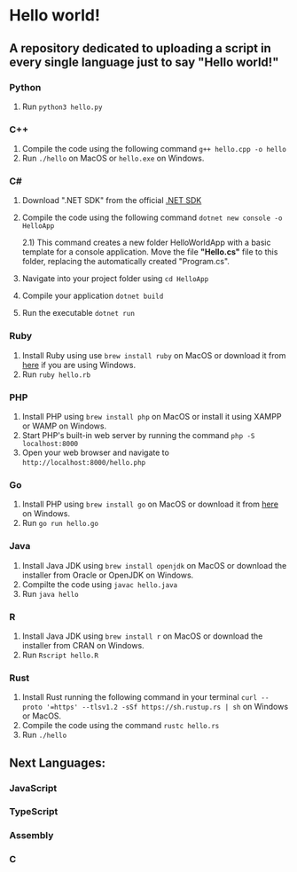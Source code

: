 # Hello world!

## A repository dedicated to uploading a script in every single language just to say **"Hello world!"**

### Python
1) Run `python3 hello.py`

### C++
1) Compile the code using the following command `g++ hello.cpp -o hello`
2) Run `./hello` on MacOS or  `hello.exe` on Windows.

### C#
1) Download ".NET SDK" from the official [.NET SDK](https://dotnet.microsoft.com/en-us/download)
2) Compile the code using the following command `dotnet new console -o HelloApp`
    
    2.1) This command creates a new folder HelloWorldApp with a basic template for a console application. Move the file **"Hello.cs"** file to this folder, replacing the automatically created "Program.cs".
3) Navigate into your project folder using `cd HelloApp`
4) Compile your application `dotnet build`
5) Run the executable `dotnet run`

### Ruby
1) Install Ruby using use `brew install ruby` on MacOS or download it from [here](RubyInstaller.org) if you are using Windows.
2) Run `ruby hello.rb`

### PHP

1) Install PHP using `brew install php`  on MacOS or install it using XAMPP or WAMP on Windows.
2) Start PHP's built-in web server by running the command `php -S localhost:8000`
3) Open your web browser and navigate to `http://localhost:8000/hello.php`

### Go

1) Install PHP using `brew install go`  on MacOS or download it from [here](https://go.dev/) on Windows.
2) Run `go run hello.go`

### Java

1) Install Java JDK using `brew install openjdk` on MacOS or download the installer from Oracle or OpenJDK on Windows.
2) Compilte the code using `javac hello.java`
3) Run `java hello`

### R

1) Install Java JDK using `brew install r` on MacOS or download the installer from CRAN on Windows.
2) Run `Rscript hello.R`

### Rust

1) Install Rust running the following command in your terminal `curl --proto '=https' --tlsv1.2 -sSf https://sh.rustup.rs | sh` on Windows or MacOS.
2) Compile the code using the command `rustc hello.rs`
3) Run `./hello`


## Next Languages:

### JavaScript

### TypeScript

### Assembly

### C
